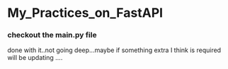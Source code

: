 # My_Practices_on_FastAPI


### checkout the main.py file
done with it..not going deep...maybe if something extra I think is required will be updating ....
